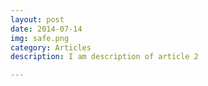 ```yaml
---
layout: post
date: 2014-07-14
img: safe.png
category: Articles
description: I am description of article 2

---
```

